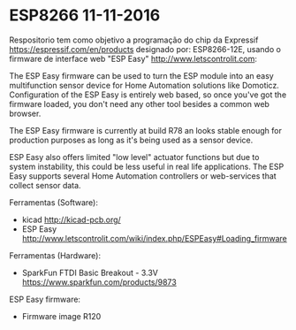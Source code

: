 # ESP8266 11-11-2016
Respositorio tem como objetivo a programação do chip da Expressif https://espressif.com/en/products designado por: ESP8266-12E, usando o firmware de interface web "ESP Easy" http://www.letscontrolit.com:

The ESP Easy firmware can be used to turn the ESP module into an easy multifunction sensor device for Home Automation solutions like Domoticz. Configuration of the ESP Easy is entirely web based, so once you've got the firmware loaded, you don't need any other tool besides a common web browser.

The ESP Easy firmware is currently at build R78 an looks stable enough for production purposes as long as it's being used as a sensor device.

ESP Easy also offers limited "low level" actuator functions but due to system instability, this could be less useful in real life applications. 
The ESP Easy supports several Home Automation controllers or web-services that collect sensor data.

Ferramentas (Software):
 - kicad http://kicad-pcb.org/
 - ESP Easy http://www.letscontrolit.com/wiki/index.php/ESPEasy#Loading_firmware
 
 Ferramentas (Hardware):
 - SparkFun FTDI Basic Breakout - 3.3V https://www.sparkfun.com/products/9873
 
 ESP Easy firmware:
 - Firmware image R120
